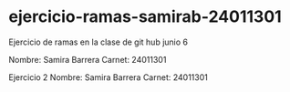 # ejercicio-ramas-samirab-24011301
Ejercicio de ramas en la clase de git hub junio 6

Nombre: Samira Barrera
Carnet: 24011301

Ejercicio 2
Nombre: Samira Barrera
Carnet: 24011301